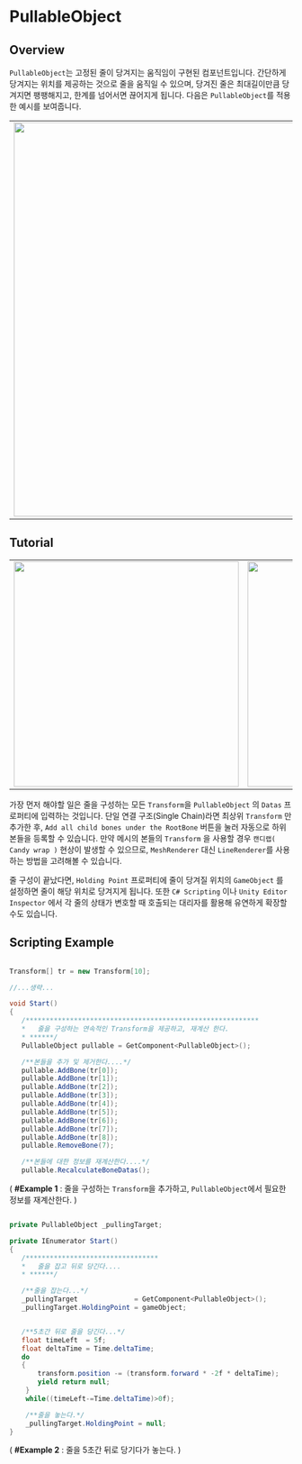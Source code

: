 # PullableObject

## Overview
```PullableObject```는 고정된 줄이 당겨지는 움직임이 구현된 컴포넌트입니다. 간단하게 당겨지는 위치를 제공하는 것으로 줄을 움직일 수 있으며, 당겨진 줄은 최대길이만큼 당겨지면 팽팽해지고, 한계를 넘어서면 끊어지게 됩니다. 다음은 ```PullableObject```를 적용한 예시를 보여줍니다.

<table><tr><td>
<img width="700px" img src="https://github.com/mamajuk/PullableObject-For-Unity/blob/main/readmy_resources/readmy_gif.gif?raw=true">
</td></tr></table>

## Tutorial

<table><tr>
<td><img width="400px" img src="https://github.com/mamajuk/PullableObject-For-Unity/blob/main/readmy_resources/readmy_image(1).png?raw=true"></td>
<td><img width="800px" height="400px" img src="https://github.com/mamajuk/PullableObject-For-Unity/blob/main/readmy_resources/readmy_image(3).png?raw=true"></td>
</tr></table>

가장 먼저 해야할 일은 줄을 구성하는 모든 ```Transform```을 ```PullableObject``` 의 ```Datas``` 프로퍼티에 입력하는 것입니다. 단일 연결 구조(Single Chain)라면 최상위 ```Transform``` 만 추가한 후, ```Add all child bones under the RootBone``` 버튼을 눌러 자동으로 하위 본들을 등록할 수 있습니다. 만약 메시의 본들의 ```Transform``` 을 사용할 경우 ```캔디랩( Candy wrap )``` 현상이 발생할 수 있으므로, ```MeshRenderer``` 대신 ```LineRenderer```를 사용하는 방법을 고려해볼 수 있습니다. 

줄 구성이 끝났다면, ```Holding Point``` 프로퍼티에 줄이 당겨질 위치의 ```GameObject``` 를 설정하면 줄이 해당 위치로 당겨지게 됩니다. 또한 ```C# Scripting``` 이나 ```Unity Editor Inspector``` 에서 각 줄의 상태가 변호할 때 호출되는 대리자를 활용해 유연하게 확장할 수도 있습니다.

## Scripting Example
``` c#

Transform[] tr = new Transform[10];

//...생략...

void Start()
{
   /**********************************************************
   *   줄을 구성하는 연속적인 Transform을 제공하고, 재계산 한다.
   * ******/
   PullableObject pullable = GetComponent<PullableObject>();

   /**본들을 추가 및 제거한다....*/
   pullable.AddBone(tr[0]);
   pullable.AddBone(tr[1]);
   pullable.AddBone(tr[2]);
   pullable.AddBone(tr[3]);
   pullable.AddBone(tr[4]);
   pullable.AddBone(tr[5]);
   pullable.AddBone(tr[6]);
   pullable.AddBone(tr[7]);
   pullable.AddBone(tr[8]);
   pullable.RemoveBone(7);

   /**본들에 대한 정보를 재계산한다....*/
   pullable.RecalculateBoneDatas();

```
( **#Example 1** : 줄을 구성하는 ```Transform```을 추가하고, ```PullableObject```에서 필요한 정보를 재계산한다. )

``` c#

private PullableObject _pullingTarget;

private IEnumerator Start()
{
   /*********************************
   *   줄을 잡고 뒤로 당긴다....
   * ******/

   /**줄을 잡는다...*/
   _pullingTarget              = GetComponent<PullableObject>();
   _pullingTarget.HoldingPoint = gameObject;


   /**5초간 뒤로 줄을 당긴다...*/
   float timeLeft  = 5f;
   float deltaTime = Time.deltaTime;
   do
   {
       transform.position -= (transform.forward * -2f * deltaTime);
       yield return null;
    }
    while((timeLeft-=Time.deltaTime)>0f);

    /**줄을 놓는다.*/
    _pullingTarget.HoldingPoint = null;
}

```
( **#Example 2** : 줄을 5초간 뒤로 당기다가 놓는다. )

